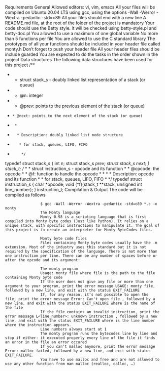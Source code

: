 Requirements
General
Allowed editors: vi, vim, emacs
All your files will be compiled on Ubuntu 20.04 LTS using gcc, using the options -Wall -Werror -Wextra -pedantic -std=c89
All your files should end with a new line
A README.md file, at the root of the folder of the project is mandatory
Your code should use the Betty style. It will be checked using betty-style.pl and betty-doc.pl
You allowed to use a maximum of one global variable
No more than 5 functions per file
You are allowed to use the C standard library
The prototypes of all your functions should be included in your header file called monty.h
Don’t forget to push your header file
All your header files should be include guarded
You are expected to do the tasks in the order shown in the project
Data structures
The following data structures have been used for this project
/**
 *  * struct stack_s - doubly linked list representation of a stack (or queue)
 *   * @n: integer
 *    * @prev: points to the previous element of the stack (or queue)
 *     * @next: points to the next element of the stack (or queue)
 *      *
 *       * Description: doubly linked list node structure
 *        * for stack, queues, LIFO, FIFO
 *         */
typedef struct stack_s
{
        int n;
	        struct stack_s *prev;
		        struct stack_s *next;
			} stack_t;
			/**
			 *  * struct instruction_s - opcode and its function
			 *   * @opcode: the opcode
			 *    * @f: function to handle the opcode
			 *     *
			 *      * Description: opcode and its function
			 *       * for stack, queues, LIFO, FIFO
			 *        */
			typedef struct instruction_s
			{
			        char *opcode;
				        void (*f)(stack_t **stack, unsigned int line_number);
					} instruction_t;
					Compilation & Output
					The code will be compiled as follows

					$ gcc -Wall -Werror -Wextra -pedantic -std=c89 *.c -o monty
					The Monty language
					Monty 0.98 is a scripting language that is first compiled into Monty byte codes (Just like Python). It relies on a unique stack, with specific instructions to manipulate it. The goal of this project is to create an interpreter for Monty ByteCodes files.

					Monty byte code files
					Files containing Monty byte codes usually have the .m extension. Most of the industry uses this standard but it is not required by the specification of the language. There is not more than one instruction per line. There can be any number of spaces before or after the opcode and its argument:

					The monty program
					Usage: monty file where file is the path to the file containing Monty byte code
					If the user does not give any file or more than one argument to your program, print the error message USAGE: monty file, followed by a new line, and exit with the status EXIT_FAILURE
					If, for any reason, it’s not possible to open the file, print the error message Error: Can't open file , followed by a new line, and exit with the status EXIT_FAILURE where is the name of the file
					If the file contains an invalid instruction, print the error message L<line_number>: unknown instruction , followed by a new line, and exit with the status EXIT_FAILURE where is the line number where the instruction appears.
					Line numbers always start at 1
					The monty program runs the bytecodes line by line and stop if either: it executed properly every line of the file it finds an error in the file an error occured
					If you can’t malloc anymore, print the error message Error: malloc failed, followed by a new line, and exit with status EXIT_FAILURE.
					You have to use malloc and free and are not allowed to use any other function from man malloc (realloc, calloc, …)
